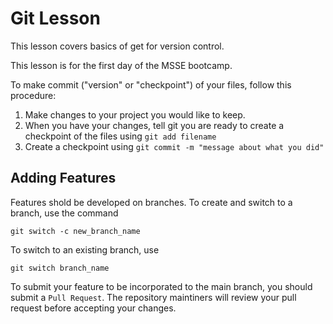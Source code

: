 # Git Lesson

This lesson covers basics of get for version control.

This lesson is for the first day of the MSSE bootcamp.

To make commit ("version" or "checkpoint") of your files, follow this procedure:

1. Make changes to your project you would like to keep.
2. When you have your changes, tell git you are ready to create a checkpoint of the files using `git add filename`
3. Create a checkpoint using `git commit -m "message about what you did"`

## Adding Features

Features shold be developed on branches. To create and switch to a branch, use the command

`git switch -c new_branch_name`

To switch to an existing branch, use

`git switch branch_name`

To submit your feature to be incorporated to the main branch, you should submit a `Pull Request`.
The repository maintiners will review your pull request before accepting your changes.
